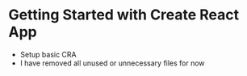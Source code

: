 # Getting Started with Create React App
- Setup basic CRA 
- I have removed all unused or unnecessary files for now